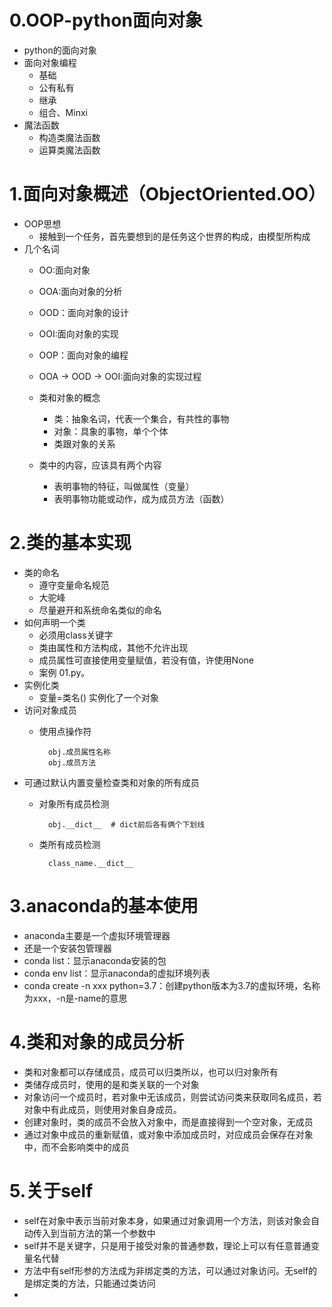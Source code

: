 # 0.OOP-python面向对象
- python的面向对象
- 面向对象编程
    - 基础
    - 公有私有
    - 继承
    - 组合、Minxi
- 魔法函数
    - 构造类魔法函数
    - 运算类魔法函数
    
# 1.面向对象概述（ObjectOriented.OO）
- OOP思想
    - 接触到一个任务，首先要想到的是任务这个世界的构成，由模型所构成
- 几个名词
    - OO:面向对象
    - OOA:面向对象的分析
    - OOD：面向对象的设计
    - OOI:面向对象的实现
    - OOP：面向对象的编程
    - OOA -> OOD -> OOI:面向对象的实现过程

    - 类和对象的概念
        - 类：抽象名词，代表一个集合，有共性的事物
        - 对象：具象的事物，单个个体
        - 类跟对象的关系
    - 类中的内容，应该具有两个内容
        - 表明事物的特征，叫做属性（变量）
        - 表明事物功能或动作，成为成员方法（函数）

# 2.类的基本实现
- 类的命名
    - 遵守变量命名规范
    - 大驼峰
    - 尽量避开和系统命名类似的命名
- 如何声明一个类
    - 必须用class关键字
    - 类由属性和方法构成，其他不允许出现
    - 成员属性可直接使用变量赋值，若没有值，许使用None
    - 案例 01.py。
- 实例化类
    - 变量=类名()  实例化了一个对象
- 访问对象成员
    - 使用点操作符
    
            obj.成员属性名称
            obj.成员方法
- 可通过默认内置变量检查类和对象的所有成员
    - 对象所有成员检测
    
            obj.__dict__  # dict前后各有俩个下划线
    - 类所有成员检测
    
            class_name.__dict__

# 3.anaconda的基本使用
- anaconda主要是一个虚拟环境管理器
- 还是一个安装包管理器
- conda list：显示anaconda安装的包
- conda env list：显示anaconda的虚拟环境列表
- conda create -n xxx python=3.7：创建python版本为3.7的虚拟环境，名称为xxx，-n是-name的意思

# 4.类和对象的成员分析
- 类和对象都可以存储成员，成员可以归类所以，也可以归对象所有
- 类储存成员时，使用的是和类关联的一个对象
- 对象访问一个成员时，若对象中无该成员，则尝试访问类来获取同名成员，若对象中有此成员，则使用对象自身成员。
- 创建对象时，类的成员不会放入对象中，而是直接得到一个空对象，无成员
- 通过对象中成员的重新赋值，或对象中添加成员时，对应成员会保存在对象中，而不会影响类中的成员

# 5.关于self
- self在对象中表示当前对象本身，如果通过对象调用一个方法，则该对象会自动传入到当前方法的第一个参数中
- self并不是关键字，只是用于接受对象的普通参数，理论上可以有任意普通变量名代替
- 方法中有self形参的方法成为非绑定类的方法，可以通过对象访问。无self的是绑定类的方法，只能通过类访问
- 
